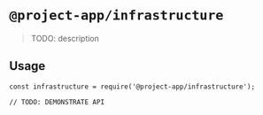 # `@project-app/infrastructure`

> TODO: description

## Usage

```
const infrastructure = require('@project-app/infrastructure');

// TODO: DEMONSTRATE API
```
